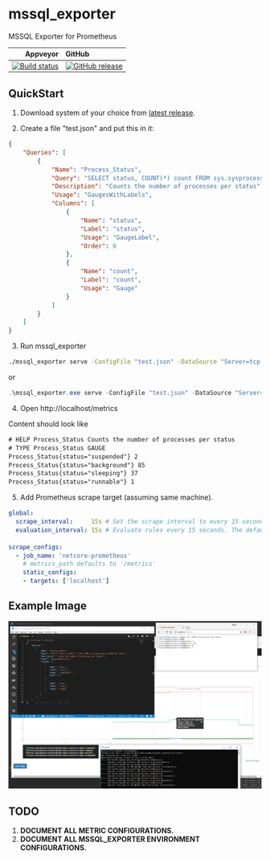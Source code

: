 # mssql_exporter

MSSQL Exporter for Prometheus


| Appveyor | GitHub |
|---:|:---|
| [![Build status](https://ci.appveyor.com/api/projects/status/7ci7j5mg05p21w3j/branch/master?svg=true)](https://ci.appveyor.com/project/DanielOliver/mssql-exporter/branch/master) | [![GitHub release](https://img.shields.io/github/release/DanielOliver/mssql_exporter.svg)](https://github.com/DanielOliver/mssql_exporter/releases/latest) |

## QuickStart

1. Download system of your choice from [latest release](https://github.com/DanielOliver/mssql_exporter/releases/latest).

2. Create a file "test.json" and  put this in it:

```json
{
    "Queries": [
        {
            "Name": "Process_Status",
            "Query": "SELECT status, COUNT(*) count FROM sys.sysprocesses GROUP BY status",
            "Description": "Counts the number of processes per status",
            "Usage": "GaugesWithLabels",
            "Columns": [
                {
                    "Name": "status",
                    "Label": "status",
                    "Usage": "GaugeLabel",
                    "Order": 0
                },
                {
                    "Name": "count",
                    "Label": "count",
                    "Usage": "Gauge"
                }
            ]
        }
    ]
}
```

3. Run mssql_exporter

```bash
./mssql_exporter serve -ConfigFile "test.json" -DataSource "Server=tcp:{ YOUR DATABASE HERE },1433;Initial Catalog={ YOUR INITIAL CATALOG HERE };Persist Security Info=False;User ID={ USER ID HERE };Password={ PASSWORD HERE };MultipleActiveResultSets=False;Encrypt=True;TrustServerCertificate=False;Connection Timeout=30;"
```

or

```powershell
.\mssql_exporter.exe serve -ConfigFile "test.json" -DataSource "Server=tcp:{ YOUR DATABASE HERE },1433;Initial Catalog={ YOUR INITIAL CATALOG HERE };Persist Security Info=False;User ID={ USER ID HERE };Password={ PASSWORD HERE };MultipleActiveResultSets=False;Encrypt=True;TrustServerCertificate=False;Connection Timeout=30;"
```

4. Open http://localhost/metrics

Content should look like 
```txt
# HELP Process_Status Counts the number of processes per status
# TYPE Process_Status GAUGE
Process_Status{status="suspended"} 2
Process_Status{status="background"} 85
Process_Status{status="sleeping"} 37
Process_Status{status="runnable"} 1
```

5. Add Prometheus scrape target (assuming same machine).

```yml
global:
  scrape_interval:     15s # Set the scrape interval to every 15 seconds. Default is every 1 minute.
  evaluation_interval: 15s # Evaluate rules every 15 seconds. The default is every 1 minute.
  
scrape_configs:
  - job_name: 'netcore-prometheus'
    # metrics_path defaults to '/metrics'
    static_configs:
    - targets: ['localhost']
```


## Example Image

![Example](docs/example.png)

## TODO

1. **DOCUMENT ALL METRIC CONFIGURATIONS.**
2. **DOCUMENT ALL MSSQL_EXPORTER ENVIRONMENT CONFIGURATIONS.**
